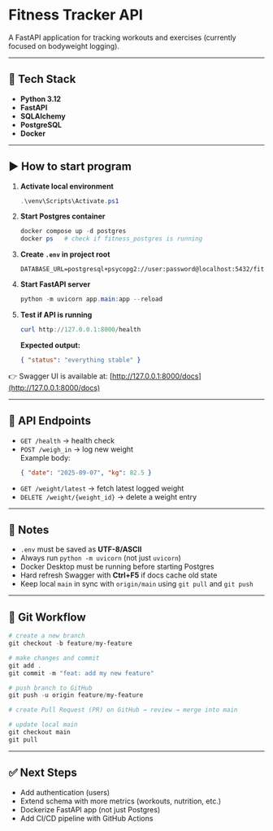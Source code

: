 # Fitness Tracker API

A FastAPI application for tracking workouts and exercises (currently focused on bodyweight logging).

---

## 🚀 Tech Stack
- **Python 3.12**
- **FastAPI**
- **SQLAlchemy**
- **PostgreSQL**
- **Docker**

---

## ▶️ How to start program

1. **Activate local environment**
   ```powershell
   .\venv\Scripts\Activate.ps1
   ```

2. **Start Postgres container**
   ```powershell
   docker compose up -d postgres
   docker ps   # check if fitness_postgres is running
   ```

3. **Create `.env` in project root**
   ```text
   DATABASE_URL=postgresql+psycopg2://user:password@localhost:5432/fitness
   ```

4. **Start FastAPI server**
   ```powershell
   python -m uvicorn app.main:app --reload
   ```

5. **Test if API is running**
   ```powershell
   curl http://127.0.0.1:8000/health
   ```
   **Expected output:**
   ```json
   { "status": "everything stable" }
   ```

👉 Swagger UI is available at: [http://127.0.0.1:8000/docs](http://127.0.0.1:8000/docs)

---

## 📌 API Endpoints

- `GET /health` → health check  
- `POST /weigh_in` → log new weight  
  Example body:
  ```json
  { "date": "2025-09-07", "kg": 82.5 }
  ```
- `GET /weight/latest` → fetch latest logged weight  
- `DELETE /weight/{weight_id}` → delete a weight entry  

---

## 📝 Notes
- `.env` must be saved as **UTF-8/ASCII**  
- Always run `python -m uvicorn` (not just `uvicorn`)  
- Docker Desktop must be running before starting Postgres  
- Hard refresh Swagger with **Ctrl+F5** if docs cache old state  
- Keep local `main` in sync with `origin/main` using `git pull` and `git push`  

---

## 🔀 Git Workflow
```powershell
# create a new branch
git checkout -b feature/my-feature

# make changes and commit
git add .
git commit -m "feat: add my new feature"

# push branch to GitHub
git push -u origin feature/my-feature

# create Pull Request (PR) on GitHub → review → merge into main

# update local main
git checkout main
git pull
```

---

## ✅ Next Steps
- Add authentication (users)  
- Extend schema with more metrics (workouts, nutrition, etc.)  
- Dockerize FastAPI app (not just Postgres)  
- Add CI/CD pipeline with GitHub Actions  
